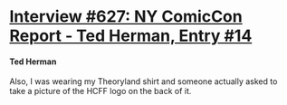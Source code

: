 # [Interview #627: NY ComicCon Report - Ted Herman, Entry #14](https://www.theoryland.com/intvmain.php?i=627#14)

#### Ted Herman

Also, I was wearing my Theoryland shirt and someone actually asked to take a picture of the HCFF logo on the back of it.

